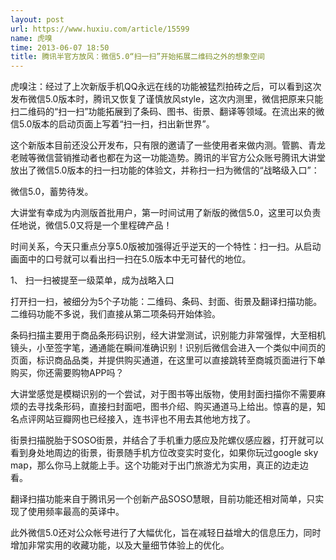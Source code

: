 ```yaml
---
layout: post
url: https://www.huxiu.com/article/15599
name: 虎嗅
time: 2013-06-07 18:50
title: 腾讯半官方放风：微信5.0“扫一扫”开始拓展二维码之外的想象空间
---
```

虎嗅注：经过了上次新版手机QQ永远在线的功能被猛烈拍砖之后，可以看到这次发布微信5.0版本时，腾讯又恢复了谨慎放风style，这次内测里，微信把原来只能扫二维码的“扫一扫”功能拓展到了条码、图书、街景、翻译等领域。在流出来的微信5.0版本的启动页面上写着“扫一扫，扫出新世界”。

这个新版本目前还没公开发布，只有限的邀请了一些使用者来做内测。管鹏、青龙老贼等微信营销推动者也都在为这一功能造势。腾讯的半官方公众账号腾讯大讲堂放出了微信5.0版本的扫一扫功能的体验文，并称扫一扫为微信的“战略级入口”：

微信5.0，蓄势待发。

大讲堂有幸成为内测版首批用户，第一时间试用了新版的微信5.0，这里可以负责任地说，微信5.0又将是一个里程碑产品！

时间关系，今天只重点分享5.0版被加强得近乎逆天的一个特性：扫一扫。从启动画面中的口号就可以看出扫一扫在5.0版本中无可替代的地位。

1、 扫一扫被提至一级菜单，成为战略入口

打开扫一扫，被细分为5个子功能：二维码、条码、封面、街景及翻译扫描功能。二维码功能不多说，我们直接从第二项条码开始体验。

条码扫描主要用于商品条形码识别，经大讲堂测试，识别能力非常强悍，大至相机镜头，小至签字笔，通通能在瞬间准确识别！识别后微信会进入一个类似中间页的页面，标识商品品类，并提供购买通道，在这里可以直接跳转至商城页面进行下单购买，你还需要购物APP吗？

大讲堂感觉是模糊识别的一个尝试，对于图书等出版物，使用封面扫描你不需要麻烦的去寻找条形码，直接扫封面吧，图书介绍、购买通道马上给出。惊喜的是，知名点评网站豆瓣网也已经接入，连书评也不用去其他地方找了。

街景扫描脱胎于SOSO街景，并结合了手机重力感应及陀螺仪感应器，打开就可以看到身处地周边的街景，街景随手机方位改变实时变化，如果你玩过google sky map，那么你马上就能上手。这个功能对于出门旅游尤为实用，真正的边走边看。

翻译扫描功能来自于腾讯另一个创新产品SOSO慧眼，目前功能还相对简单，只实现了使用频率最高的英译中。

此外微信5.0还对公众帐号进行了大幅优化，旨在减轻日益增大的信息压力，同时增加非常实用的收藏功能，以及大量细节体验上的优化。

